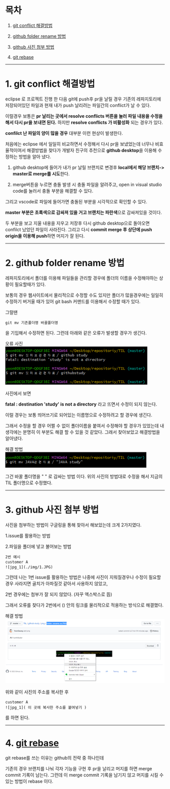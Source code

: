 # 목차

1. [git conflict 해결방법](#1.-git-conflict-해결방법)

2. [github folder rename 방법](#2.-github-folder-rename-방법)

3. [github 사진 첨부 방법](#3.-github-사진-첨부-방법)

4. [git rebase](#4.-git-rebase)

---

# 1. git conflict 해결방법 

eclipse 로 프로젝트 진행 한 다음 git에 push후 pr을 날릴 경우 기존의 레파지토리에 저장되어있던 파일과 현재 내가 push 날리려는 파일간의 conflict가 날 수 있다.

이럴경우 보통은 <b>pr 날리는 곳에서 resolve conflicts 버튼을 눌러 파일 내용을 수정을 해서 다시 pr을 보내면 된다.</b> 하지만 <b>resolve conflicts 가 비활성화</b> 되는 경우가 있다.

<b>confilct 난 파일의 양이 많을 경우</b> 대부분 이런 현상이 발생한다.

처음에는 eclipse 에서 일일히 비교하면서 수정해서 다시 pr을 보냈었는데 너무나 비효율적이여서 해결방법을 찾다가 개발자 친구의 추천으로 <b>github desktop</b>을 이용해 수정하는 방법을 알아 냈다.

1. github desktop에 들어가 내가 pr 날릴 브랜치로 변경후 <b>local에서 해당 브랜치-> master로 merge를 시도</b>한다.

2. merge버튼을 누르면 충돌 발생 시 충돌 파일을 알려주고, open in visual studio code를 눌러서 충돌 부분을 해결할 수 있다.

그리고 vscode로 파일에 들어가면 충돌된 부분을 시각적으로 확인할 수 있다.

<b>master 부분은 초록색으로 감싸져 있을 거고 브랜치는 파란색</b>으로 감싸져있을 것이다.

두 부분을 보고 지울 내용을 지우고 저장후 다시 github desktop으로 돌아오면 confilct 났었던 파일이 사라진다. 그리고 다시 <b>commit merge 후 상단에 push origin을 이용해 push</b>하면 머지가 잘 된다.

-------------

# 2. github folder rename 방법

레파지토리에서 폴더를 이용해 파일들을 관리할 경우에 폴더의 이름을 수정해야하는 상황이 필요할때가 있다.

보통의 경우 웹사이트에서 물리적으로 수정할 수도 있지만 폴더가 많을경우에는 일일히 수정하기 버거울 때가 있어 git bash 커맨드를 이용해서 수정할 때가 있다.

그럴땐

~~~
git mv 기존폴더명 바꿀폴더명
~~~

을 기입해서 수정하면 된다. 그런데 아래와 같은 오류가 발생할 경우가 생긴다.

오류 사진<br>
![rename ex2.PNG](https://github.com/YoonSeung/TIL/blob/master/github%20study/png/rename%20ex2.PNG?raw=true)

사진에서 보면

<b>fatal : destination 'study' is not a directory</b> 라고 뜨면서 수정이 되지 않는다.

이럴 경우는 보통 띄어쓰기로 되어있는 이름명으로 수정하려고 할 경우에 생긴다.

그래서 수정을 할 경우 어쩔 수 없이 폴더이름을 붙여서 수정해야 할 경우가 있었는데 내 생각에는 분명히 이 부분도 해결 할 수 있을 것 같았다. 그래서 찾아보았고 해결방법을 알아냈다.

해결 방법<br>
![folder rename ex.PNG](https://github.com/YoonSeung/TIL/blob/master/github%20study/png/folder%20rename%20ex.PNG?raw=true)

그건 바꿀 폴더명을 " " 로 감싸는 방법 이다. 위의 사진의 방법대로 수정을 해서 지금의 TIL 폴더명으로 수정했다. 

---

# 3. github 사진 첨부 방법
사진을 첨부하는 방법이 구글링을 통해 찾아서 해보았는데 크게 2가지였다.

1.issue를 활용하는 방법 

2.파일을 폴더에 넣고 불어보는 방법


~~~
2번 예시
customer A
![jpg_1](./img/1.JPG)
~~~

그런데 나는 1번 issue를 활용하는 방법은 나중에 사진이 지워질경우나 수정이 필요할 경우 사라지면 골치가 아파질것 같아서 사용하지 않았고,

2번 경우에는 첨부가 잘 되지 않았다. (자꾸 엑스박스로 뜸)

그래서 오류를 찾다가 2번에서 () 안의 링크를 물리적으로 적용하는 방식으로 해결했다.

해결 방법<br>
![img add ex.png](https://github.com/YoonSeung/TIL/blob/master/github%20study/png/img%20add%20ex.png?raw=true)

위와 같이 사진의 주소를 복사한 후 

~~~
customer A
![jpg_1]( 이 곳에 복사한 주소를 붙여넣기 )
~~~

를 하면 된다.

---

# 4. [git rebase](#4.-git-rebase) 

git rebase를 쓰는 이유는 github의 전략 중 하나인데 

기존의 경우 브랜치를 나눠 각자 기능을 구현 후 pr을 날리고 머지를 하면 merge commit 기록이 남는다. 그런데 이 merge commit 기록을 남기지 않고 머지를 시킬 수 있는 방법이 rebase 이다.

